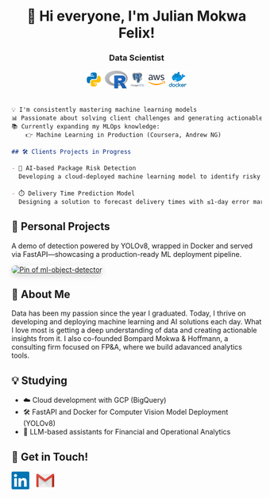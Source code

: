 <h1 align="center">👋 Hi everyone, I'm Julian Mokwa Felix!</h1>

<h3 align="center">
  <bold> Data Scientist </bold>
</h3>

<p align="center">
  <img src="images/python.png" height=36"/>
  <img src="images/R_logo.png" height=36"/>
  <img src="images/postgresql.png" height=36"/>
  <img src="images/aws.png" height=36"/>
  <img src="images/docker.png" height=36"/>
</p>


```markdown

💡 I'm consistently mastering machine learning models
📊 Passionate about solving client challenges and generating actionable insights through data
📚 Currently expanding my MLOps knowledge:
    👉 Machine Learning in Production (Coursera, Andrew NG)

## 🛠️ Clients Projects in Progress

- 🧠 AI-based Package Risk Detection
  Developing a cloud-deployed machine learning model to identify risky and potentially illegal packages

- ⏱️ Delivery Time Prediction Model 
  Designing a solution to forecast delivery times with ≤1-day error margin
```

## 🚀 Personal Projects

A demo of detection powered by YOLOv8, wrapped in Docker and served via FastAPI—showcasing a production-ready ML deployment pipeline.
<p align="left">
  <a href="https://github.com/julianmfx/ml-object-detector" target="_blank">
    <img 
      src="https://github-readme-stats.vercel.app/api/pin/?username=julianmfx&repo=ml-object-detector&theme=dark" 
      alt="Pin of ml-object-detector" 
      style="border-radius:8px; box-shadow:0 4px 12px rgba(0,0,0,0.15);"
    />
  </a>
</p>

## 🌟 About Me

Data has been my passion since the year I graduated. Today, I thrive on developing and deploying machine learning and AI solutions each day. What I love most is getting a deep understanding of data and creating actionable insights from it. I also co-founded Bompard Mokwa & Hoffmann, a consulting firm focused on FP&A, where we build adavanced analytics tools.

## 💡 Studying
- ☁️ Cloud development with GCP (BigQuery)
- 🛠️ FastAPI and Docker for Computer Vision Model Deployment (YOLOv8)
- 🤖 LLM-based assistants for Financial and Operational Analytics

## 🤝 Get in Touch!
<div align="left">
  <a href="https://www.linkedin.com/in/jmf-data/" target="_blank" style="display:inline-block;margin-right:10px;">
    <img src="images/linkedin_logo.png" alt="LinkedIn" style="height:36px;"/>
  </a>
  <a href="mailto:julian.mokwa@gmail.com" style="display:inline-block;">
    <img src="images/gmail_logo.png" alt="Gmail" style="height:36px;"/>
  </a>
</div>
